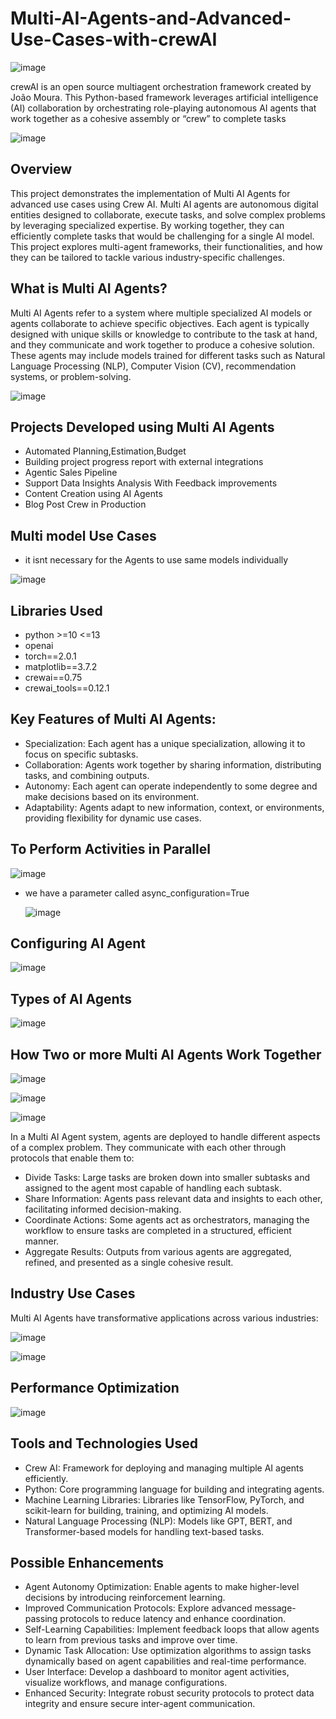 # Multi-AI-Agents-and-Advanced-Use-Cases-with-crewAI

![image](https://github.com/user-attachments/assets/a63eaace-0914-464f-a2fb-9472f97256ac)

crewAI is an open source multiagent orchestration framework created by João Moura. This Python-based framework leverages artificial intelligence (AI) collaboration by orchestrating role-playing autonomous 
AI agents that work together as a cohesive assembly or “crew” to complete tasks
 

![image](https://github.com/user-attachments/assets/4279bb69-bd72-411f-8ff8-7bf1650d6190)


## Overview
This project demonstrates the implementation of Multi AI Agents for advanced use cases using Crew AI. Multi AI agents are autonomous digital entities designed to collaborate, execute tasks, and solve complex problems by leveraging specialized expertise. By working together, they can efficiently complete tasks that would be challenging for a single AI model. This project explores multi-agent frameworks, their functionalities, and how they can be tailored to tackle various industry-specific challenges.

## What is Multi AI Agents?
Multi AI Agents refer to a system where multiple specialized AI models or agents collaborate to achieve specific objectives. Each agent is typically designed with unique skills or knowledge to contribute to the task at hand, and they communicate and work together to produce a cohesive solution. These agents may include models trained for different tasks such as Natural Language Processing (NLP), Computer Vision (CV), recommendation systems, or problem-solving.

![image](https://github.com/user-attachments/assets/e2d79020-83c7-4f6f-81c7-9e6ade384833)


## Projects Developed using Multi AI Agents
- Automated Planning,Estimation,Budget
- Building project progress report with external integrations
- Agentic Sales Pipeline
- Support Data Insights Analysis With Feedback improvements
- Content Creation using AI Agents
- Blog Post Crew in Production

## Multi model Use Cases

- it isnt necessary for the Agents to use same models individually
  
![image](https://github.com/user-attachments/assets/5e20302f-91d9-4283-bd63-5ea56838ab06)

## Libraries Used
- python >=10 <=13
- openai
- torch==2.0.1
- matplotlib==3.7.2
- crewai==0.75
- crewai_tools==0.12.1

## Key Features of Multi AI Agents:

- Specialization: Each agent has a unique specialization, allowing it to focus on specific subtasks.
- Collaboration: Agents work together by sharing information, distributing tasks, and combining outputs.
- Autonomy: Each agent can operate independently to some degree and make decisions based on its environment.
- Adaptability: Agents adapt to new information, context, or environments, providing flexibility for dynamic use cases.

## To Perform Activities in Parallel

![image](https://github.com/user-attachments/assets/e0a0e094-17f3-4f9a-813c-ad8e1d891410)

- we have a parameter called async_configuration=True

  ![image](https://github.com/user-attachments/assets/7fd25c1b-c01b-4409-b713-fa5d46990abf)

## Configuring AI Agent

![image](https://github.com/user-attachments/assets/eda8b3a2-dbdd-4e1a-a21f-2b62d3e1302a)


## Types of AI Agents

![image](https://github.com/user-attachments/assets/2de4c0a8-f26b-40d3-9a5e-a8d5cdc6b534)


## How  Two or more Multi AI Agents Work Together

![image](https://github.com/user-attachments/assets/8484ac13-9bb1-4617-a905-d3d450515655)



![image](https://github.com/user-attachments/assets/a277e07e-7c0a-4501-b2f1-138bf415764e)


![image](https://github.com/user-attachments/assets/1a7bc026-da7e-4eca-ba1c-3a134f366202)

In a Multi AI Agent system, agents are deployed to handle different aspects of a complex problem. They communicate with each other through protocols that enable them to:

- Divide Tasks: Large tasks are broken down into smaller subtasks and assigned to the agent most capable of handling each subtask.
- Share Information: Agents pass relevant data and insights to each other, facilitating informed decision-making.
- Coordinate Actions: Some agents act as orchestrators, managing the workflow to ensure tasks are completed in a structured, efficient manner.
- Aggregate Results: Outputs from various agents are aggregated, refined, and presented as a single cohesive result.

## Industry Use Cases
Multi AI Agents have transformative applications across various industries:

![image](https://github.com/user-attachments/assets/dce15486-8dd2-4c1f-8f9b-ca5a4ae673b2)

![image](https://github.com/user-attachments/assets/3b6e2d7e-1613-40c3-8a99-aeac771bd257)



## Performance Optimization

![image](https://github.com/user-attachments/assets/02d08e3b-039b-4553-a29e-59c4ac615312)


## Tools and Technologies Used

- Crew AI: Framework for deploying and managing multiple AI agents efficiently.
- Python: Core programming language for building and integrating agents.
- Machine Learning Libraries: Libraries like TensorFlow, PyTorch, and scikit-learn for building, training, and optimizing AI models.
- Natural Language Processing (NLP): Models like GPT, BERT, and Transformer-based models for handling text-based tasks.

## Possible Enhancements

- Agent Autonomy Optimization: Enable agents to make higher-level decisions by introducing reinforcement learning.
- Improved Communication Protocols: Explore advanced message-passing protocols to reduce latency and enhance coordination.
- Self-Learning Capabilities: Implement feedback loops that allow agents to learn from previous tasks and improve over time.
- Dynamic Task Allocation: Use optimization algorithms to assign tasks dynamically based on agent capabilities and real-time performance.
- User Interface: Develop a dashboard to monitor agent activities, visualize workflows, and manage configurations.
- Enhanced Security: Integrate robust security protocols to protect data integrity and ensure secure inter-agent communication.
